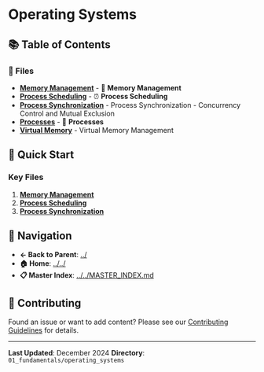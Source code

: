 # Operating Systems

## 📚 Table of Contents

### 📄 Files

- **[Memory Management](memory_management.md)** - 🧠 **Memory Management**
- **[Process Scheduling](process_scheduling.md)** - ⏰ **Process Scheduling**
- **[Process Synchronization](process_synchronization.md)** - Process Synchronization - Concurrency Control and Mutual Exclusion
- **[Processes](processes.md)** - 🔄 **Processes**
- **[Virtual Memory](virtual_memory.md)** - Virtual Memory Management

## 🚀 Quick Start

### Key Files
1. **[Memory Management](memory_management.md)**
1. **[Process Scheduling](process_scheduling.md)**
1. **[Process Synchronization](process_synchronization.md)**

## 🔗 Navigation

- **← Back to Parent**: [../](../)
- **🏠 Home**: [../../](../..)
- **📋 Master Index**: [../../MASTER_INDEX.md](../..MASTER_INDEX.md)

## 🤝 Contributing

Found an issue or want to add content? Please see our [Contributing Guidelines](../../CONTRIBUTING.md) for details.

---

**Last Updated**: December 2024
**Directory**: `01_fundamentals/operating_systems`
